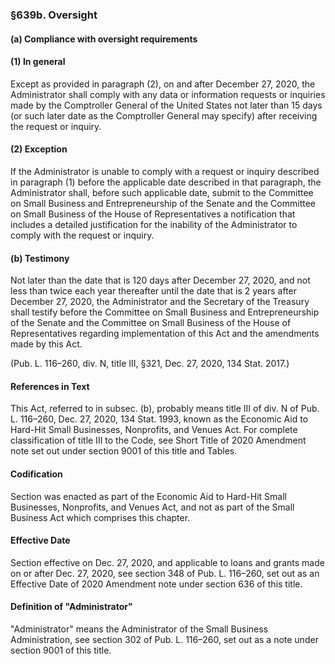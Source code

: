 ### §639b. Oversight ###

#### (a) Compliance with oversight requirements ####

#### (1) In general ####

Except as provided in paragraph (2), on and after December 27, 2020, the Administrator shall comply with any data or information requests or inquiries made by the Comptroller General of the United States not later than 15 days (or such later date as the Comptroller General may specify) after receiving the request or inquiry.

#### (2) Exception ####

If the Administrator is unable to comply with a request or inquiry described in paragraph (1) before the applicable date described in that paragraph, the Administrator shall, before such applicable date, submit to the Committee on Small Business and Entrepreneurship of the Senate and the Committee on Small Business of the House of Representatives a notification that includes a detailed justification for the inability of the Administrator to comply with the request or inquiry.

#### (b) Testimony ####

Not later than the date that is 120 days after December 27, 2020, and not less than twice each year thereafter until the date that is 2 years after December 27, 2020, the Administrator and the Secretary of the Treasury shall testify before the Committee on Small Business and Entrepreneurship of the Senate and the Committee on Small Business of the House of Representatives regarding implementation of this Act and the amendments made by this Act.

(Pub. L. 116–260, div. N, title III, §321, Dec. 27, 2020, 134 Stat. 2017.)

#### References in Text ####

This Act, referred to in subsec. (b), probably means title III of div. N of Pub. L. 116–260, Dec. 27, 2020, 134 Stat. 1993, known as the Economic Aid to Hard-Hit Small Businesses, Nonprofits, and Venues Act. For complete classification of title III to the Code, see Short Title of 2020 Amendment note set out under section 9001 of this title and Tables.

#### Codification ####

Section was enacted as part of the Economic Aid to Hard-Hit Small Businesses, Nonprofits, and Venues Act, and not as part of the Small Business Act which comprises this chapter.

#### Effective Date ####

Section effective on Dec. 27, 2020, and applicable to loans and grants made on or after Dec. 27, 2020, see section 348 of Pub. L. 116–260, set out as an Effective Date of 2020 Amendment note under section 636 of this title.

#### Definition of "Administrator" ####

"Administrator" means the Administrator of the Small Business Administration, see section 302 of Pub. L. 116–260, set out as a note under section 9001 of this title.